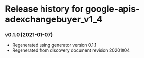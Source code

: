 # Release history for google-apis-adexchangebuyer_v1_4

### v0.1.0 (2021-01-07)

* Regenerated using generator version 0.1.1
* Regenerated from discovery document revision 20201004

